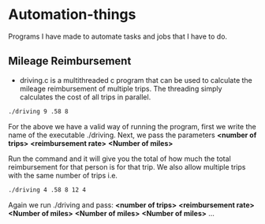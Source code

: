 # Automation-things

Programs I have made to automate tasks and jobs that I have to do.

## Mileage Reimbursement

- driving.c is a multithreaded c program that can be used to calculate the mileage reimbursement of multiple trips. The threading simply calculates the cost of all trips in parallel.

```bash
./driving 9 .58 8
```

For the above we have a valid way of running the program, first we write the name of the executable ./driving.
Next, we pass the parameters **\<number of trips\>** **\<reimbursement rate\>** **\<Number of miles\>**

Run the command and it will give you the total of how much the total reimbursement for that person is for that trip.
We also allow multiple trips with the same number of trips i.e.

```bash
./driving 4 .58 8 12 4
```

Again we run ./driving and pass:
**\<number of trips\>** **\<reimbursement rate\>** **\<Number of miles\>** **\<Number of miles\>** **\<Number of miles\>** ...
